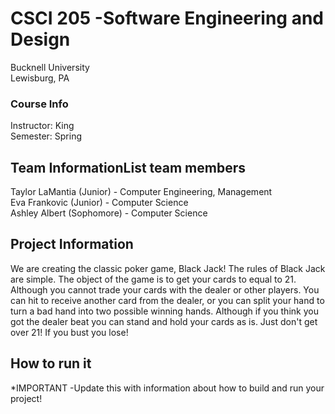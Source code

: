 # CSCI 205 -Software Engineering and Design
Bucknell University  
Lewisburg, PA

### Course Info
Instructor: King
<br> Semester: Spring

## Team InformationList team members
Taylor LaMantia (Junior) - Computer Engineering, Management
<br> Eva Frankovic (Junior) - Computer Science
<br> Ashley Albert (Sophomore) - Computer Science

## Project Information
We are creating the classic poker game, Black Jack! The rules of Black Jack are simple.
The object of the game is to get your cards to equal to 21. Although you cannot trade your
cards with the dealer or other players. You can hit to receive another card from the dealer, or
you can split your hand to turn a bad hand into two possible winning hands.  Although if you
think you got the dealer beat you can stand and hold your cards as is. Just don't get 
over 21! If you bust you lose!

## How to run it
*IMPORTANT -Update this with information about how to build and run your 
project!